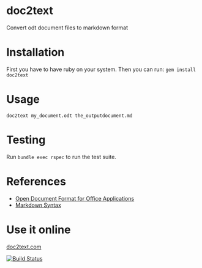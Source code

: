 doc2text
========

Convert odt document files to markdown format

Installation
============

First you have to have ruby on your system.
Then you can run: `gem install doc2text`

Usage
=====

`doc2text my_document.odt the_outputdocument.md`

Testing
=======
Run `bundle exec rspec` to run the test suite.


References
==========

* [Open Document Format for Office Applications](http://docs.oasis-open.org/office/v1.2/os/OpenDocument-v1.2-os.html)
* [Markdown Syntax](http://daringfireball.net/projects/markdown/syntax#link)

Use it online
=============

[doc2text.com](http://doc2text.com)

[![Build Status](https://travis-ci.org/bostko/doc2text.svg?branch=master)](https://travis-ci.org/bostko/doc2text)
